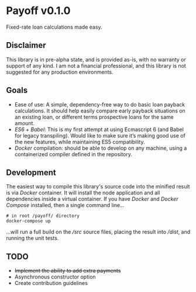 # Payoff v0.1.0
Fixed-rate loan calculations made easy.

## Disclaimer
This library is in pre-alpha state, and is provided as-is, with no warranty or support of any kind. I am not a financial professional, and this library is not suggested for any production environments.

## Goals 
- Ease of use: A simple, dependency-free way to do basic loan payback calculations. It should help easily compare early payback situations on an existing loan, or different terms prospective loans for the same amount.
- *ES6* + *Babel*: This is my first attempt at using Ecmascript 6 (and Babel for legacy transpiling). Would like to make sure it’s making good use of the new features, while maintaining ES5 compatibility.
- *Docker* compilation: should be able to develop on any machine, using a containerized compiler defined in the repository.

## Development
The easiest way to compile this library's source code into the minified result is via *Docker* container. It will install the node application and all dependencies inside a virtual container. If you have *Docker* and *Docker Compose* installed, then a single command line...
```
# in root /payoff/ directory
docker-compose up
```
...will run a full build on the _/src_ source files, placing the result into _/dist_, and running the unit tests.

## TODO
- ~~Implement the ability to add extra payments~~
- Asynchronous constructor option
- Create contribution guidelines